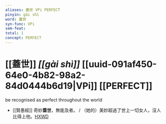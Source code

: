 ```yaml
---
aliases: 蓋世 VPi PERFECT
pinyin: gài shì
word: 蓋世
syn-func: VPi
sem-feat: 
total: 1
concept: PERFECT 
---
```

# [[蓋世]] *[[gài shì]]*  [[uuid-091af450-64e0-4b82-98a2-84d0444b6d19|VPi]] [[PERFECT]]
be recognised as perfect throughout the world
 - [[賢愚經]] 奇妙**蓋世**，無能及者。 / （她的）美妙超過了世上一切女人，沒人比得上他。[HXWD](https://hxwd.org/textview.html?location=KR6b0059_T_002-0357c.63)